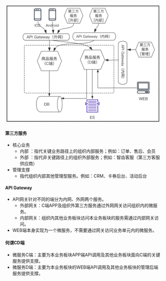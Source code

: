  

![CD模型-微服务面向不同端的设计思考](https://github.com/2020-GFJY/2020-GFJY.github.io/raw/master/_posts/images/CD%E6%A8%A1%E5%9E%8B.png)   

#### 第三方服务

- 核心业务
  - 内部 ：指代关键业务路径上的组织内部服务；例如：订单、售后、会员
  - 外部 ：指代非关键路径上的组织外部服务；例如：智齿客服（第三方客服供应商）
- 管理支撑
  - 指代组织内部其他管理型服务。例如：CRM、卡券后台、活动后台

#### API Gateway

- API网关针对不同的端分为内网、外网两个服务。
  - 外部网关：C端APP及组织外第三方服务通过外网网关访问组织内的微服务。
  - 内部网关：组织内其他业务板块访问本业务板块的服务需通过内部网关访问。
- WEB端本身实现为一个微服务，不需要通过网关访问业务单元内的微服务。

#### 何谓CD端

- 微服务C端：主要为本业务板块APP端API调用及其他业务板块面向C端的关键服务提供支撑。
- 微服务D端：主要为本业务板块的WEB端API调用及其他业务板块的管理后端服务提供支撑。

